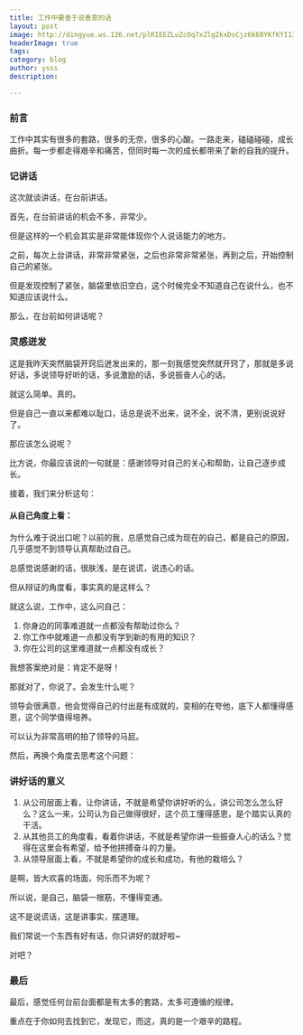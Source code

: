 ```yaml
---
title: 工作中要善于说善意的话
layout: post
image: http://dingyue.ws.126.net/plRIEEZLuZcOq7xZlg2kxDsCjz6k68YKfKYI132Nqtr4h1557738372655.jpg
headerImage: true
tags: 
category: blog
author: ysss
description: 

---
```


### 前言

工作中其实有很多的套路，很多的无奈，很多的心酸。一路走来，磕磕碰碰，成长曲折。每一步都走得艰辛和痛苦，但同时每一次的成长都带来了新的自我的提升。

### 记讲话

这次就谈讲话，在台前讲话。

首先，在台前讲话的机会不多，非常少。

但是这样的一个机会其实是非常能体现你个人说话能力的地方。

之前，每次上台讲话，非常非常紧张，之后也非常非常紧张，再到之后，开始控制自己的紧张。

但是发现控制了紧张，脑袋里依旧空白，这个时候完全不知道自己在说什么，也不知道应该说什么。

那么，在台前如何讲话呢？

### 灵感迸发

这是我昨天突然脑袋开窍后迸发出来的，那一刻我感觉突然就开窍了，那就是多说好话，多说领导好听的话，多说激励的话，多说振奋人心的话。

就这么简单。真的。

但是自己一直以来都难以耻口，话总是说不出来，说不全，说不清，更别说说好了。

那应该怎么说呢？

比方说，你最应该说的一句就是：感谢领导对自己的关心和帮助，让自己逐步成长。

接着，我们来分析这句：

#### 从自己角度上看：

为什么难于说出口呢？以前的我，总感觉自己成为现在的自己，都是自己的原因，几乎感觉不到领导认真帮助过自己。

总感觉说感谢的话，很肤浅，是在说谎，说违心的话。

但从辩证的角度看，事实真的是这样么？

就这么说，工作中，这么问自己：

1. 你身边的同事难道就一点都没有帮助过你么？
2. 你工作中就难道一点都没有学到新的有用的知识？
3. 你在公司的这里难道就一点都没有成长？

我想答案绝对是：肯定不是呀！

那就对了，你说了。会发生什么呢？

领导会很满意，他会觉得自己的付出是有成就的，变相的在夸他，底下人都懂得感恩，这个同学值得培养。

可以认为非常高明的拍了领导的马屁。

然后，再换个角度去思考这个问题：

### 讲好话的意义

1. 从公司层面上看，让你讲话，不就是希望你讲好听的么，讲公司怎么怎么好么？这么一来，公司认为自己做得很好，这个员工懂得感恩，是个踏实认真的干活。
2. 从其他员工的角度看，看着你讲话，不就是希望你讲一些振奋人心的话么？觉得在这里会有希望，给予他拼搏奋斗的力量。
3. 从领导层面上看，不就是希望你的成长和成功，有他的栽培么？

是啊，皆大欢喜的场面，何乐而不为呢？

所以说，是自己，脑袋一根筋，不懂得变通。

这不是说谎话，这是讲事实，摆道理。

我们常说一个东西有好有话，你只讲好的就好啦~

对吧？

### 最后

最后，感觉任何台前台面都是有太多的套路，太多可遵循的规律。

重点在于你如何去找到它，发现它，而这，真的是一个艰辛的路程。
